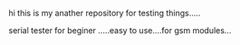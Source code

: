 hi
this is my anather repository for testing things.....

serial tester for beginer .....easy to use....for gsm modules...
